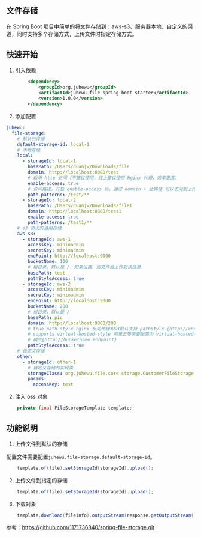 ## 文件存储
在 Spring Boot 项目中简单的将文件存储到：aws-s3、服务器本地、自定义的渠道，同时支持多个存储方式，上传文件时指定存储方式。

## 快速开始

1. 引入依赖
```xml
        <dependency>
            <groupId>org.juhewu</groupId>
            <artifactId>juhewu-file-spring-boot-starter</artifactId>
            <version>1.0.0</version>
        </dependency>
```

2. 添加配置

```yaml
juhewu:
  file-storage:
    # 默认的存储
    default-storage-id: local-1
    # 本地存储
    local:
      - storageId: local-1
        basePath: /Users/duanjw/Downloads/file
        domain: http://localhost:8080/test
        # 启用 http 访问（不建议使用，线上建议使用 Nginx 代理，效率更高）
        enable-access: true
        # 访问路径，开启 enable-access 后，通过 domain + 此路径 可以访问到上传的文件
        path-patterns: /test/**
      - storageId: local-2
        basePath: /Users/duanjw/Downloads/file1
        domain: http://localhost:8080/test1
        enable-access: true
        path-patterns: /test1/**
    # s3 协议的通用存储
    aws-s3:
      - storageId: aws-1
        accessKey: minioadmin
        secretKey: minioadmin
        endPoint: http://localhost:9000
        bucketName: 100
        # 根目录，默认是 /，如果设置，则文件会上传到该目录
        basePath: test
        pathStyleAccess: true
      - storageId: aws-2
        accessKey: minioadmin
        secretKey: minioadmin
        endPoint: http://localhost:9000
        bucketName: 200
        # 根目录，默认是 /
        basePath: pic
        domain: http://localhost:9000/200
        # true path-style nginx 反向代理和S3默认支持 pathStyle {http://endpoint/bucketname} false
        # supports virtual-hosted-style 阿里云等需要配置为 virtual-hosted-style
        # 模式{http://bucketname.endpoint}
        pathStyleAccess: true
    # 自定义存储
    other:
      - storageId: other-1
        # 自定义存储的实现类
        storageClass: org.juhewu.file.core.storage.CustomerFileStorage
        params:
          accessKey: test

```

2. 注入 oss 对象

```java
    private final FileStorageTemplate template;
```
## 功能说明

1. 上传文件到默认的存储

配置文件需要配置`juhewu.file-storage.default-storage-id`。

```java
    template.of(file).setStorageId(storageId).upload();
```

2. 上传文件到指定的存储

```java
    template.of(file).setStorageId(storageId).upload();
```

3. 下载对象

```java
    template.download(fileinfo).outputStream(response.getOutputStream());
```


参考：https://github.com/1171736840/spring-file-storage.git
